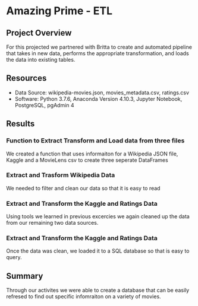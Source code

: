 # Amazing Prime - ETL 
## Project Overview
For this projected we partnered with Britta to create and automated pipeline that takes in new data, performs the appropriate transformation, and loads the data into existing tables. 
## Resources
-	Data Source: wikipedia-movies.json, movies_metadata.csv, ratings.csv
-	Software: Python 3.7.6, Anaconda Version 4.10.3, Jupyter Notebook, PostgreSQL, pgAdmin 4

## Results

### Function to Extract Transform and Load data from three files 
We created a function that uses informaiton for a Wikipedia JSON file, Kaggle and a MovieLens csv to create three seperate DataFrames

### Extract and Trasform Wikipedia Data
We needed to filter and clean our data so that it is easy to read

### Extract and Transform the Kaggle and Ratings Data
Using tools we learned in previous excercies we again cleaned up the data from our remaining two data sources. 

### Extract and Transform the Kaggle and Ratings Data
Once the data was clean, we loaded it to a SQL database so that is easy to query. 



## Summary 
Through our activites we were able to create a database that can be easily refresed to find out specific infomraiton on a variety of movies.  
